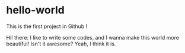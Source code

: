 # hello-world
This is the first project in Github !

Hi! there:
I like to write some codes, and I wanna make this world more beautiful! 
Isn't it awesome? Yeah, I think it is.
